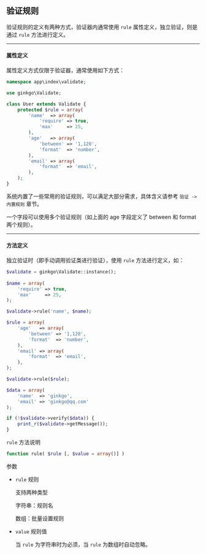 ## 验证规则

验证规则的定义有两种方式，验证器内通常使用 `rule` 属性定义，独立验证，则是通过 `rule` 方法进行定义。

----------

#### 属性定义

属性定义方式仅限于验证器，通常使用如下方式：


``` php
namespace app\index\validate;

use ginkgo\Validate;

class User extends Validate {
    protected $rule = array(
        'name'  => array(
            'require' => true,
            'max'     => 25,
        ),
        'age'   => array(
            'between' => '1,120',
            'format'  => 'number',
        ),
        'email' => array(
            'format'  => 'email',
        ),
    );
}
```

系统内置了一些常用的验证规则，可以满足大部分需求，具体含义请参考 `验证 -> 内置规则` 章节。

一个字段可以使用多个验证规则（如上面的 age 字段定义了 between 和 format 两个规则）。

----------

#### 方法定义

独立验证时（即手动调用验证类进行验证），使用 `rule` 方法进行定义，如：

``` php
$validate = ginkgo\Validate::instance();
    
$name = array(
    'require' => true,
    'max'     => 25,
);

$validate->rule('name', $name);

$rule = array(
    'age'   => array(
        'between' => '1,120',
        'format'  => 'number',
    ),
    'email' => array(
        'format'  => 'email',
    ),
);

$validate->rule($rule);

$data = array(
    'name'  => 'ginkgo',
    'email' => 'ginkgo@qq.com'
);

if (!$validate->verify($data)) {
    print_r($validate->getMessage());
}
```

`rule` 方法说明

``` php
function rule( $rule [, $value = array()] )
```

参数

* `rule` 规则

    支持两种类型

    字符串：规则名
    
    数组：批量设置规则

* `value` 规则值

    当 `rule` 为字符串时为必须，当 `rule` 为数组时自动忽略。